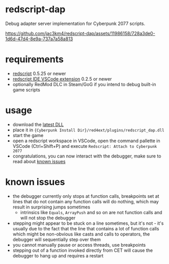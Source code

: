 # redscript-dap
Debug adapter server implementation for Cyberpunk 2077 scripts.

https://github.com/jac3km4/redscript-dap/assets/11986158/728a3de0-1d6d-47d4-8e9a-737a7a58a813

# requirements
- [redscript](https://github.com/jac3km4/redscript) 0.5.25 or newer
- [redscript IDE VSCode extension](https://marketplace.visualstudio.com/items?itemName=jac3km4.redscript-ide-vscode) 0.2.5 or newer
- optionally RedMod DLC in Steam/GoG if you intend to debug built-in game scripts

# usage
- download the [latest DLL](https://github.com/jac3km4/redscript-dap/releases/latest) 
- place it in `{Cyberpunk Install Dir}/red4ext/plugins/redscript_dap.dll`
- start the game
- open a redscript workspace in VSCode, open the command pallette in VSCode (Ctrl+Shift+P) and execute `Redscript: Attach to Cyberpunk 2077`
- congratulations, you can now interact with the debugger, make sure to read about [known issues](#known-issues)

# known issues
- the debugger currently only stops at function calls, breakpoints set at lines that do not contain any function calls will do nothing, which may result in surprising jumps sometimes
    - intrinsics like `Equals`, `ArrayPush` and so on are not function calls and will not stop the debugger
- stepping might appear to be stuck on a line sometimes, but it's not - it's usually due to the fact that the line that contains a lot of function calls which might be non-obvious like casts and calls to operators, the debugger will sequentially step over them
- you cannot manually pause or access threads, use breakpoints
- stepping out of a function invoked directly from CET will cause the debugger to hang up and requires a restart
